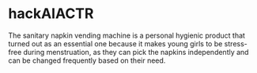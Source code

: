 # hackAIACTR
The sanitary napkin vending machine is a personal hygienic product that turned out as an essential one because it makes young girls to be stress-free during menstruation, as they can pick the napkins independently and can be changed frequently based on their need.
